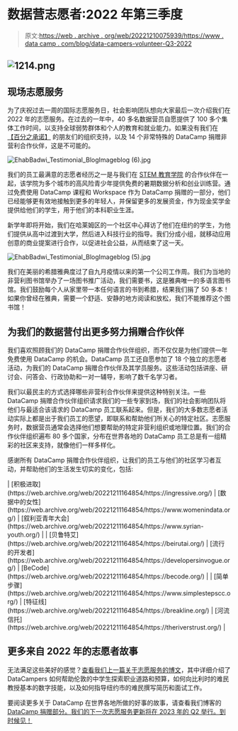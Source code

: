 # 数据营志愿者:2022 年第三季度

> 原文:[https://web . archive . org/web/20221210075939/https://www . data camp . com/blog/data-campers-volunteer-Q3-2022](https://web.archive.org/web/20221210075939/https://www.datacamp.com/blog/data-campers-volunteer-q3-2022)

## ![1214.png](../Images/59359d620ebe1b65fdc75ea0efd4ab67.png)

## 现场志愿服务

为了庆祝过去一周的国际志愿服务日，社会影响团队想向大家最后一次介绍我们在 2022 年的志愿服务。在过去的一年中，40 多名数据营员自愿提供了 100 多个集体工作时间，以支持全球弱势群体和个人的教育和就业能力。如果没有我们在 [【百分之承诺】](https://web.archive.org/web/20221211164854/https://www.percentpledge.org/) 的朋友们的组织支持，以及 14 个非常特殊的 DataCamp 捐赠非营利合作伙伴，这是不可能的。

![EhabBadwi_Testimonial_BlogImageblog (6).jpg](../Images/3b235fc6cca97951bd155b42f5c6d26f.png)

我们的员工最满意的志愿者经历之一是与我们在 [STEM 教育学院](https://web.archive.org/web/20221211164854/https://www.stemeducationalinstitute.com/) 的合作伙伴在一起，该学院为多个城市的高风险青少年提供免费的暑期数据分析和创业训练营。通过免费使用 DataCamp 课程和 Workspace 作为 DataCamp 捐赠的一部分，他们已经能够更有效地接触到更多的年轻人，并保留更多的发展资金，作为现金奖学金提供给他们的学生，用于他们的本科职业生涯。

新学年即将开始，我们在哈莱姆区的一个社区中心拜访了他们在纽约的学生，为他们提供从高中过渡到大学，然后进入科技行业的指导。我们分成小组，就移动应用创意的商业提案进行合作，以促进社会公益，从而结束了这一天。

![EhabBadwi_Testimonial_BlogImageblog (5).jpg](../Images/78bfcb47ec409d5c2675463f414ea741.png)

我们在美丽的希腊雅典度过了自九月疫情以来的第一个公司工作周。我们为当地的非营利图书馆举办了一场图书推广活动，我们需要书，这是雅典唯一的多语言图书馆。我们鼓励每个人从家里带一本任何语言的书到希腊，结果我们捐了 50 多本！如果你曾经在雅典，需要一个舒适、安静的地方阅读和放松，我们不能推荐这个图书馆！

## 为我们的数据营付出更多努力捐赠合作伙伴

我们喜欢照顾我们的 DataCamp 捐赠合作伙伴组织，而不仅仅是为他们提供一年免费使用 DataCamp 的机会。DataCamp 员工还自愿参加了 18 个独立的志愿者活动，为我们的 DataCamp 捐赠合作伙伴及其学员服务。这些活动包括讲座、研讨会、问答会、行政协助和一对一辅导，影响了数千名学习者。

我们以最民主的方式选择哪些非营利合作伙伴来提供这种特别关注。一些 DataCamp 捐赠合作伙伴组织请求我们的一些专家到场，我们的社会影响团队将他们与最适合该请求的 DataCamp 员工联系起来。但是，我们的大多数志愿者活动实际上都是出于我们员工的愿望，即联系和帮助他们所关心的特定社区。志愿服务时，数据营员通常会选择他们想要帮助的特定非营利组织或地理位置。我们的合作伙伴组织遍布 80 多个国家，分布在世界各地的 DataCamp 员工总是有一组精彩的社区来支持，就像他们一样多样化。

感谢所有 DataCamp 捐赠合作伙伴组织，让我们的员工与他们的社区学习者互动，并帮助他们的生活发生切实的变化，包括:

<colgroup><col style="width: 33.3097%;"><col style="width: 33.3097%;"><col style="width: 33.3097%;"></colgroup>
| [积极进取](https://web.archive.org/web/20221211164854/https://ingressive.org/) | [数据中的女性](https://web.archive.org/web/20221211164854/https://www.womenindata.org/) | [叙利亚青年大会](https://web.archive.org/web/20221211164854/https://www.syrian-youth.org/) |
| [贝鲁特艾](https://web.archive.org/web/20221211164854/https://beirutai.org/) | [流行的开发者](https://web.archive.org/web/20221211164854/https://developersinvogue.org/) | [BeCode](https://web.archive.org/web/20221211164854/https://becode.org/) |
| [简单步骤](https://web.archive.org/web/20221211164854/https://www.simplestepscc.org/) | [特征线](https://web.archive.org/web/20221211164854/https://breakline.org/) | [河流信托](https://web.archive.org/web/20221211164854/https://theriverstrust.org/) |

## 更多来自 2022 年的志愿者故事

无法满足这些美好的感觉？[查看我们上一篇关于志愿服务的博文](https://web.archive.org/web/20221211164854/https://www.datacamp.com/blog/datacampers-volunteer-summer2022)，其中详细介绍了 DataCampers 如何帮助伦敦的中学生探索职业道路和预算，如何向比利时的难民教授基本的数字技能，以及如何指导纽约市的难民撰写简历和面试工作。

要阅读更多关于 DataCamp 在世界各地所做的好事的故事，请查看我们博客的 [DataCamp 捐赠部分。我们的下一次志愿服务更新将在 2023 年的 Q2 举行。到时候见！](https://web.archive.org/web/20221211164854/https://www.datacamp.com/blog/category/datacamp-donates)